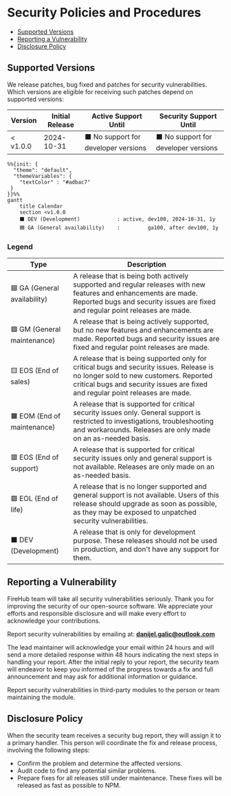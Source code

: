 # Security Policies and Procedures

- [Supported Versions](#supported-versions)
- [Reporting a Vulnerability](#reporting-a-vulnerability)
- [Disclosure Policy](#disclosure-policy)

## Supported Versions

We release patches, bug fixed and patches for security vulnerabilities.
Which versions are eligible for receiving such patches depend on supported versions:

| Version  | Initial Release | Active Support Until                                   | Security Support Until                                 |
|----------|-----------------|--------------------------------------------------------|--------------------------------------------------------|
| < v1.0.0 | 2024-10-31      | :black_large_square: No support for developer versions | :black_large_square: No support for developer versions |

```mermaid
%%{init: {
  "theme": "default",
  "themeVariables": {
    "textColor" : "#adbac7"
 }
}}%%
gantt
    title Calendar
    section <v1.0.0
    ⬛ DEV (Development)            : active, dev100, 2024-10-31, 1y
    🟦 GA (General availability)    :         ga100, after dev100, 1y
```

### Legend

| Type                                     | Description                                                                                                                                                                                                         |
|------------------------------------------|---------------------------------------------------------------------------------------------------------------------------------------------------------------------------------------------------------------------|
| :blue_square: GA (General availability)  | A release that is being both actively supported and regular releases with new features and enhancements are made. Reported bugs and security issues are fixed and regular point releases are made.                  |
| :green_square: GM (General maintenance)  | A release that is being actively supported, but no new features and enhancements are made. Reported bugs and security issues are fixed and regular point releases are made.                                         |
| :yellow_square: EOS (End of sales)       | A release that is being supported only for critical bugs and security issues. Release is no longer sold to new customers. Reported critical bugs and security issues are fixed and regular point releases are made. |
| :orange_square: EOM (End of maintenance) | A release that is supported for critical security issues only. General support is restricted to investigations, troubleshooting and workarounds. Releases are only made on an as-needed basis.                      |
| :red_square: EOS (End of support)        | A release that is supported for critical security issues only and general support is not available. Releases are only made on an as-needed basis.                                                                   |
| :purple_square: EOL (End of life)        | A release that is no longer supported and general support is not available. Users of this release should upgrade as soon as possible, as they may be exposed to unpatched security vulnerabilities.                 |
| :black_large_square: DEV (Development)   | A release that is only for development purpose. These releases should not be used in production, and don't have any support for them.                                                                               |

## Reporting a Vulnerability

FireHub team will take all security vulnerabilities seriously.
Thank you for improving the security of our open-source software.
We appreciate your efforts and responsible disclosure and will make every effort to acknowledge your contributions.

Report security vulnerabilities by emailing at:
**[danijel.galic@outlook.com](mailto:danijel.galic@outlook.com)**

The lead maintainer will acknowledge your email within 24 hours and will send a more detailed response within 48 hours indicating the next steps in handling your report.
After the initial reply to your report, the security team will endeavor to keep you informed of the progress towards a fix and full announcement and may ask for additional information or guidance.

Report security vulnerabilities in third-party modules to the person or team maintaining the module.

## Disclosure Policy

When the security team receives a security bug report, they will assign it to a primary handler.
This person will coordinate the fix and release process, involving the following steps:

- Confirm the problem and determine the affected versions.
- Audit code to find any potential similar problems.
- Prepare fixes for all releases still under maintenance.
  These fixes will be released as fast as possible to NPM.
